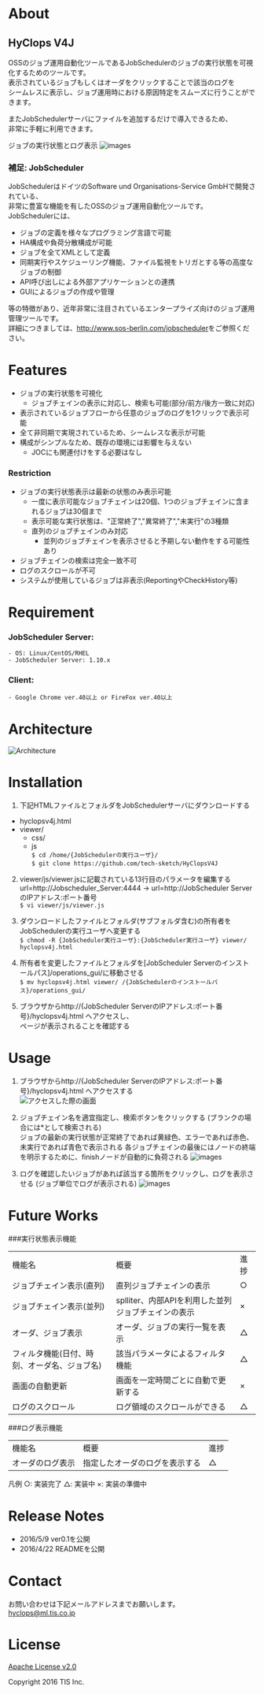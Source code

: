 # About
## HyClops V4J
OSSのジョブ運用自動化ツールであるJobSchedulerのジョブの実行状態を可視化するためのツールです。  
表示されているジョブもしくはオーダをクリックすることで該当のログを  
シームレスに表示し、ジョブ運用時における原因特定をスムーズに行うことができます。  

またJobSchedulerサーバにファイルを追加するだけで導入できるため、  
非常に手軽に利用できます。  

ジョブの実行状態とログ表示
![images](/images/abstract1.png)

### 補足: JobScheduler
JobSchedulerはドイツのSoftware und Organisations-Service GmbHで開発されている、  
非常に豊富な機能を有したOSSのジョブ運用自動化ツールです。  
JobSchedulerには、
* ジョブの定義を様々なプログラミング言語で可能
* HA構成や負荷分散構成が可能
* ジョブを全てXMLとして定義
* 同期実行やスケジューリング機能、ファイル監視をトリガとする等の高度なジョブの制御
* API呼び出しによる外部アプリケーションとの連携
* GUIによるジョブの作成や管理  

等の特徴があり、近年非常に注目されているエンタープライズ向けのジョブ運用管理ツールです。  
詳細につきましては、<http://www.sos-berlin.com/jobscheduler>をご参照ください。

# Features
* ジョブの実行状態を可視化  
    * ジョブチェインの表示に対応し、検索も可能(部分/前方/後方一致に対応)
* 表示されているジョブフローから任意のジョブのログを1クリックで表示可能  
* 全て非同期で実現されているため、シームレスな表示が可能 
* 構成がシンプルなため、既存の環境には影響を与えない
    * JOCにも関連付けをする必要はなし

### Restriction
* ジョブの実行状態表示は最新の状態のみ表示可能  
    * 一度に表示可能なジョブチェインは20個、1つのジョブチェインに含まれるジョブは30個まで  
    * 表示可能な実行状態は、"正常終了","異常終了","未実行"の3種類  
    * 直列のジョブチェインのみ対応
        * 並列のジョブチェインを表示させると予期しない動作をする可能性あり  
* ジョブチェインの検索は完全一致不可
* ログのスクロールが不可
* システムが使用しているジョブは非表示(ReportingやCheckHistory等)

# Requirement
### JobScheduler Server:  
    - OS: Linux/CentOS/RHEL
    - JobScheduler Server: 1.10.x  
### Client:  
    - Google Chrome ver.40以上 or FireFox ver.40以上  

# Architecture
![Architecture](/images/architecture.png)

# Installation
1. 下記HTMLファイルとフォルダをJobSchedulerサーバにダウンロードする
  
* hyclopsv4j.html
* viewer/
    * css/
    * js  
 `$ cd /home/{JobSchedulerの実行ユーザ}/`  
 `$ git clone https://github.com/tech-sketch/HyClopsV4J`  
 
2. viewer/js/viewer.jsに記載されている13行目のパラメータを編集する  
url=http://Jobscheduler_Server:4444 → url=http://JobScheduler ServerのIPアドレス:ポート番号  
`$ vi viewer/js/viewer.js`  

3. ダウンロードしたファイルとフォルダ(サブフォルダ含む)の所有者をJobSchedulerの実行ユーザへ変更する  
`$ chmod -R {JobScheduler実行ユーザ}:{JobScheduler実行ユーザ} viewer/ hyclopsv4j.html`  

4. 所有者を変更したファイルとフォルダを[JobScheduler Serverのインストールパス]/operations_gui/に移動させる  
`$ mv hyclopsv4j.html viewer/ /{JobSchedulerのインストールパス}/operations_gui/` 

5. ブラウザからhttp://{JobScheduler ServerのIPアドレス:ポート番号}/hyclopsv4j.html へアクセスし、  
ページが表示されることを確認する  

# Usage
1. ブラウザからhttp://{JobScheduler ServerのIPアドレス:ポート番号}/hyclopsv4j.html へアクセスする  
![アクセスした際の画面](/images/usage1.png)
  
2. ジョブチェイン名を適宜指定し、検索ボタンをクリックする
(ブランクの場合には*として検索される)  
ジョブの最新の実行状態が正常終了であれば黄緑色、エラーであれば赤色、未実行であれば青色で表示される
各ジョブチェインの最後にはノードの終端を明示するために、finishノードが自動的に負荷される
![images](/images/usage2.png)

3. ログを確認したいジョブがあれば該当する箇所をクリックし、ログを表示させる
(ジョブ単位でログが表示される)
![images](/images/usage3.png)

# Future Works 
###実行状態表示機能
<table>
    <tr>
        <td>機能名</td>
        <td>概要</td>
        <td>進捗</td>
    </tr>
    <tr>
       <td>ジョブチェイン表示(直列)</td>
       <td>直列ジョブチェインの表示</td>
       <td>○</td>
    <tr>
        <td>ジョブチェイン表示(並列)</td>
        <td>splliter、内部APIを利用した並列ジョブチェインの表示</td>
        <td>×</td>
        </tr>
    <tr>
        <td>オーダ、ジョブ表示</td>
        <td>オーダ、ジョブの実行一覧を表示</td>
        <td>△</td>
    </tr>
    <tr>
        <td>フィルタ機能(日付、時刻、オーダ名、ジョブ名)</td>
        <td>該当パラメータによるフィルタ機能</td>
        <td>△</td>
    </tr>
    <tr>
        <td>画面の自動更新</td>
        <td>画面を一定時間ごとに自動で更新する</td>
        <td>×</td>
    </tr>
    <tr>
        <td>ログのスクロール</td>
        <td>ログ領域のスクロールができる</td>
        <td>△</td>
</table>
###ログ表示機能
<table>
    <tr>
        <td>機能名</td>
        <td>概要</td>
        <td>進捗</td>
    </tr>
    <tr>
        <td>オーダのログ表示</td>
        <td>指定したオーダのログを表示する</td>
        <td>△</td>
    </tr>
</table>

凡例
○: 実装完了
△: 実装中
×: 実装の準備中

# Release Notes
* 2016/5/9 ver0.1を公開
* 2016/4/22 READMEを公開

# Contact
お問い合わせは下記メールアドレスまでお願いします。  
hyclops@ml.tis.co.jp

# License
[Apache License v2.0](http://www.apache.org/licenses/LICENSE-2.0)

Copyright 2016 TIS Inc.
